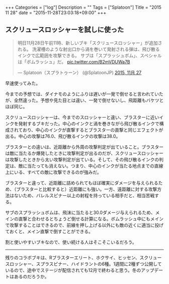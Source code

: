 +++
Categories = ["log"]
Description = ""
Tags = ["Splatoon"]
Title = "2015 11 28"
date = "2015-11-28T23:03:18+09:00"
+++

## スクリュースロッシャーを試しに使った
<blockquote class="twitter-tweet" lang="ja"><p lang="ja" dir="ltr">明日11月28日午前11時、新しいブキ「スクリュースロッシャー」が追加される。&#10;洗濯槽のような射出口から渦を巻いて発射される弾は、飛び散るインクで広範囲を攻撃できる。&#10;サブは「スプラッシュボム」、スペシャルは「ボムラッシュ」だ。 <a href="https://t.co/B2mVDUWa7B">pic.twitter.com/B2mVDUWa7B</a></p>&mdash; Splatoon（スプラトゥーン） (@SplatoonJP) <a href="https://twitter.com/SplatoonJP/status/670183349864894464">2015, 11月 27</a></blockquote>
<script async src="//platform.twitter.com/widgets.js" charset="utf-8"></script>

早速使ってみた。

今までの予想では、ダイナモのようにふりは遅いが一発で倒せると言われていたが、全然違った。予想や見た目とは違い、一発で倒せないし、飛距離もバケツとほぼ同じ。

スクリュースロッシャーは、今までのスロッシャーと違い、ブラスターに近いインクを発射するブキだった。中心のインクと渦を巻きながら飛び散るインクで構成されており、中心のインクが直撃するとブラスターの直撃と同じエフェクトが出る。中心の攻撃は76.0、飛び散るインクの攻撃は38.0。

ブラスターとの違いは、近距離から外周の攻撃判定が出ていること。ブラスターは敵に当たるか爆発したときに攻撃判定が出るのだが、スクリュースロッシャーは攻撃したときから太い攻撃判定が出ている。そして、その飛び散るインクの判定は、敵に当たっても消えない。つまり、中心のインクが当たる地点までの直線上にいる、すべての敵に攻撃できるのが強みだ。

ブラスターと違って、近距離に詰められてもほぼ確実にダメージを与えられるため、（ブラスターと比較すると）近距離にも強い。一方、遠距離に対する攻撃方法はないため、バレルスピナー以上の射程を持っている相手だと、相当苦戦する。

サブのスプラッシュボムは、飛沫に当たると30.0ダメージ与えられるため、メインの直撃と合わせるとちょうど倒せる計算になる。ボムラッシュ中にもメインで攻撃することはできるので、前線を押し上げる以外にも敵の近くに適当に投げておくと、メイン直撃で倒すことができる。

割と使いやすいブキなので、使い続ける人はそこそこいるだろう。

----

残りのコラボブキは、Rブラスターエリート、ホクサイ、ヒッセン、スクリュースロッシャー、スプラスピナー、ハイドラントの6種。1週間に2種ずつ公開しているので、途中でステージが配信されても12月で終わると思う。冬のアップデートはあるのだろうか。
